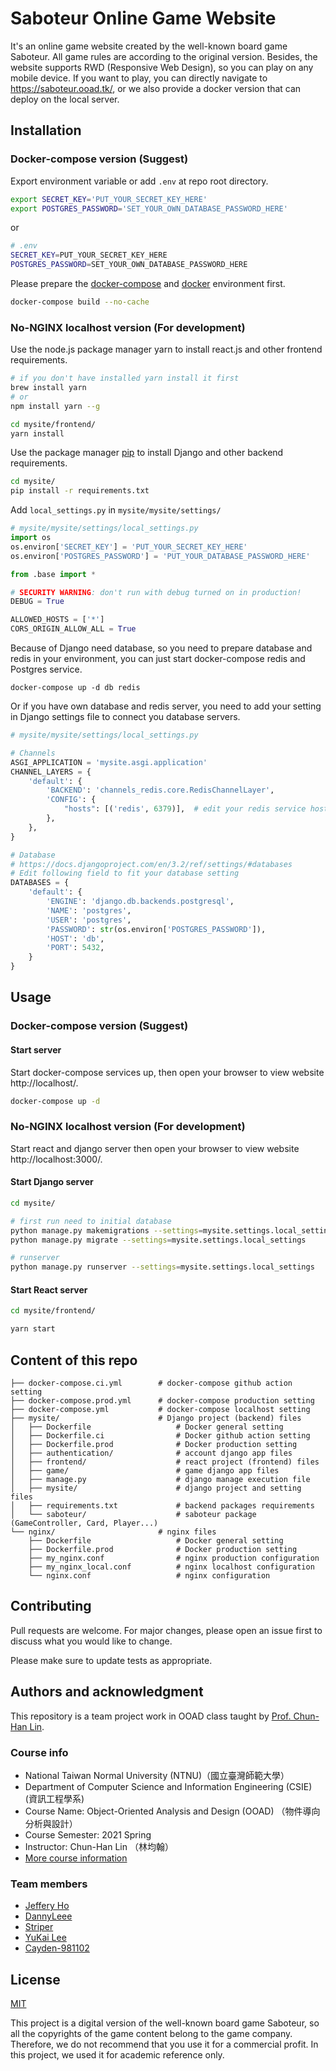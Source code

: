 # Saboteur Online Game Website

It's an online game website created by the well-known board game Saboteur. All game rules are according to the original version. Besides, the website supports RWD (Responsive Web Design), so you can play on any mobile device. If you want to play, you can directly navigate to https://saboteur.ooad.tk/, or we also provide a docker version that can deploy on the local server.

## Installation

### Docker-compose version (Suggest)

Export environment variable or add `.env` at repo root directory.

```bash
export SECRET_KEY='PUT_YOUR_SECRET_KEY_HERE'
export POSTGRES_PASSWORD='SET_YOUR_OWN_DATABASE_PASSWORD_HERE'
```

or 

```bash
# .env
SECRET_KEY=PUT_YOUR_SECRET_KEY_HERE
POSTGRES_PASSWORD=SET_YOUR_OWN_DATABASE_PASSWORD_HERE
```

Please prepare the [docker-compose]() and [docker]() environment first.

 ```bash
 docker-compose build --no-cache
 ```

### No-NGINX localhost version (For development)

Use the node.js package manager yarn to install react.js and other frontend requirements.

```bash
# if you don't have installed yarn install it first
brew install yarn 
# or 
npm install yarn --g

cd mysite/frontend/
yarn install
```

Use the package manager [pip](https://pip.pypa.io/en/stable/) to install Django and other backend requirements.

```bash
cd mysite/
pip install -r requirements.txt
```

Add `local_settings.py` in `mysite/mysite/settings/`

```python
# mysite/mysite/settings/local_settings.py
import os
os.environ['SECRET_KEY'] = 'PUT_YOUR_SECRET_KEY_HERE'
os.environ['POSTGRES_PASSWORD'] = 'PUT_YOUR_DATABASE_PASSWORD_HERE' 

from .base import *

# SECURITY WARNING: don't run with debug turned on in production!
DEBUG = True

ALLOWED_HOSTS = ['*']
CORS_ORIGIN_ALLOW_ALL = True
```

Because of Django need database, so you need to prepare database and redis in your environment, you can just start docker-compose redis and Postgres service.

```ba
docker-compose up -d db redis
```

Or if you have own database and redis server, you need to add your setting in Django settings file to connect you database servers.

```python
# mysite/mysite/settings/local_settings.py

# Channels
ASGI_APPLICATION = 'mysite.asgi.application'
CHANNEL_LAYERS = {
    'default': {
        'BACKEND': 'channels_redis.core.RedisChannelLayer',
        'CONFIG': {
            "hosts": [('redis', 6379)],  # edit your redis service host and port here
        },
    },
}

# Database
# https://docs.djangoproject.com/en/3.2/ref/settings/#databases
# Edit following field to fit your database setting
DATABASES = {
    'default': {
        'ENGINE': 'django.db.backends.postgresql',
        'NAME': 'postgres',
        'USER': 'postgres',
        'PASSWORD': str(os.environ['POSTGRES_PASSWORD']),
        'HOST': 'db',
        'PORT': 5432,
    }
}
```

## Usage

### Docker-compose version (Suggest)

#### Start server

Start docker-compose services up, then open your browser to view website http://localhost/.

```bash
docker-compose up -d
```

### No-NGINX localhost version (For development)

Start react and django server then open your browser to view website http://localhost:3000/.

#### Start Django server

```bash
cd mysite/

# first run need to initial database 
python manage.py makemigrations --settings=mysite.settings.local_settings
python manage.py migrate --settings=mysite.settings.local_settings

# runserver
python manage.py runserver --settings=mysite.settings.local_settings
```

#### Start React server 

```bash
cd mysite/frontend/

yarn start
```

## Content of this repo

```tree
├── docker-compose.ci.yml        # docker-compose github action setting 
├── docker-compose.prod.yml      # docker-compose production setting
├── docker-compose.yml           # docker-compose localhost setting
├── mysite/                      # Django project (backend) files
│   ├── Dockerfile                   # Docker general setting
│   ├── Dockerfile.ci                # Docker github action setting 
│   ├── Dockerfile.prod              # Docker production setting
│   ├── authentication/              # account django app files
│   ├── frontend/                    # react project (frontend) files
│   ├── game/                        # game django app files
│   ├── manage.py                    # django manage execution file
│   ├── mysite/                      # django project and setting files
│   ├── requirements.txt             # backend packages requirements
│   └── saboteur/                    # saboteur package (GameController, Card, Player...)
└── nginx/                       # nginx files 
    ├── Dockerfile                   # Docker general setting
    ├── Dockerfile.prod              # Docker production setting
    ├── my_nginx.conf                # nginx production configuration
    ├── my_nginx_local.conf          # nginx localhost configuration
    └── nginx.conf                   # nginx configuration
```

## Contributing

Pull requests are welcome. For major changes, please open an issue first to discuss what you would like to change.

Please make sure to update tests as appropriate.

## Authors and acknowledgment

This repository is a team project work in OOAD class taught by [Prof. Chun-Han Lin](https://sites.google.com/site/aaronchlin/home_e?authuser=0).

### Course info

+ National Taiwan Normal University (NTNU)（國立臺灣師範大學）
+ Department of Computer Science and Information Engineering (CSIE) (資訊工程學系)
+ Course Name: Object-Oriented Analysis and Design (OOAD) （物件導向分析與設計）
+ Course Semester: 2021 Spring
+ Instructor: Chun-Han Lin （林均翰）
+ [More course information](http://courseap.itc.ntnu.edu.tw/acadmOpenCourse/SyllabusCtrl?year=109&term=2&courseCode=CSC0005&courseGroup=&deptCode=SU47&formS=&classes1=9&deptGroup=)

### Team members

+ [Jeffery Ho](https://github.com/chiachun2491)
+ [DannyLeee](https://github.com/DannyLeee) 
+ [Striper](https://github.com/justbuyyal)
+ [YuKai Lee](https://github.com/leeyk0501)
+ [Cayden-981102](https://github.com/Cayden-981102)

## License
[MIT](https://choosealicense.com/licenses/mit/)

This project is a digital version of the well-known board game Saboteur, so all the copyrights of the game content belong to the game company. Therefore, we do not recommend that you use it for a commercial profit. In this project, we used it for academic reference only.
